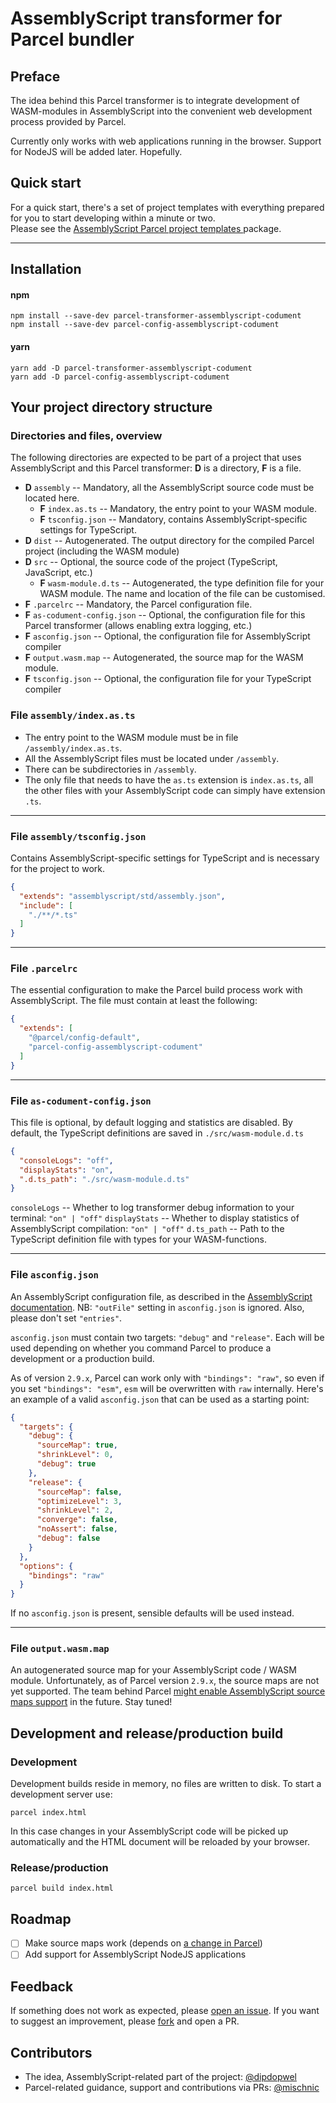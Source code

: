 # AssemblyScript transformer for Parcel bundler

## Preface

The idea behind this Parcel transformer is to integrate development of WASM-modules in AssemblyScript
into the convenient web development process provided by Parcel.

Currently only works with web applications running in the browser. Support for NodeJS will be added later. Hopefully.

## Quick start

For a quick start, there's a set of project templates with everything prepared for you to start developing within a
minute or two.  
Please see the [AssemblyScript Parcel project templates
](https://www.npmjs.com/package/assemblyscript-parcel-project-templates-codument) package.
- - - - - - - - 

## Installation

#### npm

```shell
npm install --save-dev parcel-transformer-assemblyscript-codument
npm install --save-dev parcel-config-assemblyscript-codument
```

#### yarn

```shell
yarn add -D parcel-transformer-assemblyscript-codument
yarn add -D parcel-config-assemblyscript-codument
```

## Your project directory structure

### Directories and files, overview

The following directories are expected to be part of a project that uses AssemblyScript and this Parcel transformer:
**D** is a directory, **F** is a file.

- **D** `assembly` -- Mandatory, all the AssemblyScript source code must be located here.
    - **F** `index.as.ts` -- Mandatory, the entry point to your WASM module.
    - **F** `tsconfig.json` -- Mandatory, contains AssemblyScript-specific settings for TypeScript.
- **D** `dist` -- Autogenerated. The output directory for the compiled Parcel project (including the WASM module)
- **D** `src` -- Optional, the source code of the project (TypeScript, JavaScript, etc.)
    - **F** `wasm-module.d.ts` -- Autogenerated, the type definition file for your WASM module. The name and location of
      the file can be customised.
- **F** `.parcelrc` -- Mandatory, the Parcel configuration file.
- **F** `as-codument-config.json` -- Optional, the configuration file for this Parcel transformer (allows enabling extra
  logging, etc.)
- **F** `asconfig.json` -- Optional, the configuration file for AssemblyScript compiler
- **F** `output.wasm.map` -- Autogenerated, the source map for the WASM module.
- **F** `tsconfig.json` -- Optional, the configuration file for your TypeScript compiler

### File `assembly/index.as.ts`

- The entry point to the WASM module must be in file `/assembly/index.as.ts`.
- All the AssemblyScript files must be located under `/assembly`.
- There can be subdirectories in `/assembly`.
- The only file that needs to have the `as.ts` extension is `index.as.ts`, all the other files
  with your AssemblyScript code can simply have extension `.ts`.

- - - - - - - - - - - - - - - - - - - - - - - - - - - - - 

### File `assembly/tsconfig.json`

Contains AssemblyScript-specific settings for TypeScript and is necessary for the project to work.

```json
{
  "extends": "assemblyscript/std/assembly.json",
  "include": [
    "./**/*.ts"
  ]
}
```

- - - - - - - - - - - - - - - - - - - - - - - - - - - - -

### File `.parcelrc`

The essential configuration to make the Parcel build process work with AssemblyScript.
The file must contain at least the following:

```json
{
  "extends": [
    "@parcel/config-default",
    "parcel-config-assemblyscript-codument"
  ]
}
```

- - - - - - - - - - - - - - - - - - - - - - - - - - - - - 

### File `as-codument-config.json`

This file is optional, by default logging and statistics are disabled.
By default, the TypeScript definitions are saved in `./src/wasm-module.d.ts`

```json
{
  "consoleLogs": "off",
  "displayStats": "on",
  ".d.ts_path": "./src/wasm-module.d.ts"
}
```

`consoleLogs` -- Whether to log transformer debug information to your terminal: `"on" | "off"`
`displayStats` -- Whether to display statistics of AssemblyScript compilation: `"on" | "off"`
`d.ts_path` -- Path to the TypeScript definition file with types for your WASM-functions.
- - - - - - - - - - - - - - - - - - - - - - - - - - - - - 

### File `asconfig.json`

An AssemblyScript configuration file, as described in
the [AssemblyScript documentation](https://www.assemblyscript.org/compiler.html#configuration-file).
NB: `"outFile"` setting in `asconfig.json` is ignored. Also, please don't set `"entries"`.

`asconfig.json` must contain two targets: `"debug"` and `"release"`. Each will be used depending
on whether you command Parcel to produce a development or a production build.

As of version `2.9.x`, Parcel can work only with `"bindings": "raw"`,
so even if you set `"bindings": "esm"`, `esm` will be overwritten with `raw` internally.
Here's an example of a valid `asconfig.json` that can be used as a starting point:

```json
{
  "targets": {
    "debug": {
      "sourceMap": true,
      "shrinkLevel": 0,
      "debug": true
    },
    "release": {
      "sourceMap": false,
      "optimizeLevel": 3,
      "shrinkLevel": 2,
      "converge": false,
      "noAssert": false,
      "debug": false
    }
  },
  "options": {
    "bindings": "raw"
  }
}
```

If no `asconfig.json` is present, sensible defaults will be used instead.
- - - - - - - - - - - - - - - - - - - - - - - - - - - - - 

### File `output.wasm.map`

An autogenerated source map for your AssemblyScript code / WASM module. Unfortunately, as of Parcel version `2.9.x`,
the source maps are not yet supported. The team behind
Parcel [might enable AssemblyScript source maps support](https://github.com/parcel-bundler/parcel/pull/9009)
in the future. Stay tuned!

## Development and release/production build

### Development

Development builds reside in memory, no files are written to disk.
To start a development server use:

```shell
parcel index.html
```

In this case changes in your AssemblyScript code will be picked up automatically and the HTML document will be reloaded
by your browser.

### Release/production

```shell
parcel build index.html
```

## Roadmap

- [ ] Make source maps work (depends on [a change in Parcel](https://github.com/parcel-bundler/parcel/pull/9009))
- [ ] Add support for AssemblyScript NodeJS applications

## Feedback

If something does not work as expected,
please [open an issue](https://github.com/dipdowel/parcel-transformer-assemblyscript-codument/issues).
If you want to suggest an improvement,
please [fork](https://github.com/dipdowel/parcel-transformer-assemblyscript-codument/) and open a PR.

## Contributors

- The idea, AssemblyScript-related part of the project: [@dipdopwel](https://github.com/dipdowel)
- Parcel-related guidance, support and contributions via PRs: [@mischnic](https://github.com/mischnic)